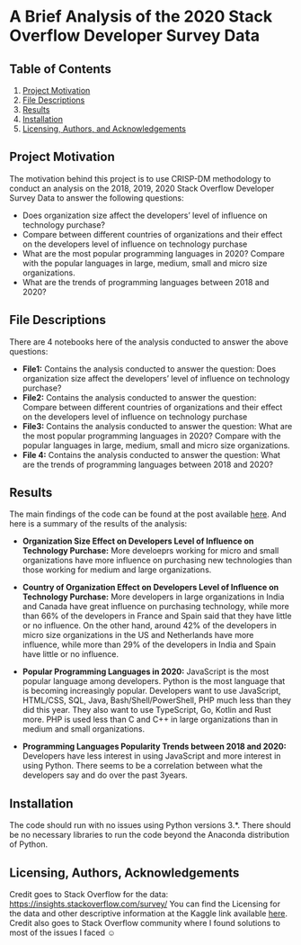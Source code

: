 

# A Brief Analysis of the 2020 Stack Overflow Developer Survey Data

## Table of Contents
1.	[Project Motivation](#project-motivation)
2.	[File Descriptions](#file-descriptions)
3.	[Results](#results)
4.	[Installation](#installation)
5.	[Licensing, Authors, and Acknowledgements](#licensing-authors-and-acknowledgements)

## Project Motivation 
The motivation behind this project is to use CRISP-DM methodology to conduct an analysis on the 2018, 2019, 2020 Stack Overflow Developer Survey Data to answer the following questions:
- Does organization size affect the developers’ level of influence on technology purchase? 
- Compare between different countries of organizations and their effect on the developers level of influence on technology purchase
- What are the most popular programming languages in 2020? Compare with the popular languages in large, medium, small and micro size organizations.
- What are the trends of programming languages between 2018 and 2020?

## File Descriptions
There are  4 notebooks here of the analysis conducted to answer the above questions:

 - **File1:** Contains the analysis conducted to answer the question: Does organization size affect the developers’ level of influence on technology purchase? 
 - **File2:** Contains the analysis conducted to answer the question: Compare between different countries of organizations and their effect on the developers level of influence on technology purchase
- **File3:** Contains the analysis conducted to answer the question: What are the most popular programming languages in 2020? Compare with the popular languages in large, medium, small and micro size organizations.
- **File 4:** Contains the analysis conducted to answer the question: What are the trends of programming languages between 2018 and 2020?

## Results
The main findings of the code can be found at the post available [here](https://medium.com/@laila.mamh/do-developers-influence-technology-adaptation-ef1a94c0a6d4).
And here is a summary of the results of the analysis:


- **Organization Size Effect on Developers Level of Influence on Technology Purchase:** More develoeprs working for micro and small organizations have more influence on purchasing new technologies than those working for medium and large organizations.

- **Country of Organization Effect on Developers Level of Influence on Technology Purchase:** More developers in large organizations in India and Canada have great influence on purchasing technology, while more than 66% of the developers in France and Spain said that they have little or no influence. On the other hand, around 42% of the developers in micro size organizations in the US and Netherlands have more influence, while more than 29% of the developers in India and Spain have little or no influence.

- **Popular Programming Languages in 2020:** JavaScript is the most popular language among developers. Python is the most language that is becoming increasingly popular. Developers want to use JavaScript, HTML/CSS, SQL, Java, Bash/Shell/PowerShell, PHP much less than they did this year. They also want to use TypeScript, Go, Kotlin and Rust more. PHP is used less than C and C++ in large organizations than in medium and small organizations.

- **Programming Languages Popularity Trends between 2018 and 2020:** Developers have less interest in using JavaScript and more interest in using Python. There seems to be a correlation between what the developers say and do over the past 3years.

## Installation
The code should run with no issues using Python versions 3.*. There should be no necessary libraries to run the code beyond the Anaconda distribution of Python.

## Licensing, Authors, Acknowledgements
Credit goes to Stack Overflow for the data: https://insights.stackoverflow.com/survey/ 
You can find the Licensing for the data and other descriptive information at the Kaggle link available [here](https://www.kaggle.com/aitzaz/stack-overflow-developer-survey-2020). Credit also goes to Stack Overflow community where I found solutions to most of the issues I faced ☺

